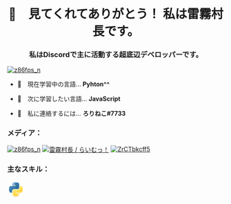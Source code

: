 <h1 align="center">👋　見てくれてありがとう！ 私は雷霧村長です。</h1>
<h3 align="center">私はDiscordで主に活動する超底辺デベロッパーです。</h3>


<p align="left"> <a href="https://twitter.com/z86fps_n" target="blank"><img src="https://img.shields.io/twitter/follow/z86fps_n?logo=twitter&style=for-the-badge" alt="z86fps_n" /></a> </p>

- 📝　現在学習中の言語… **Pyhton^^**

- 📌　次に学習したい言語… **JavaScript**

- 💬　私に連絡するには… **ろりねこ#7733**

<h3 align="left">メディア：</h3>
<p align="left">
<a href="https://twitter.com/z86fps_n" target="blank"><img align="center" src="https://raw.githubusercontent.com/rahuldkjain/github-profile-readme-generator/master/src/images/icons/Social/twitter.svg" alt="z86fps_n" height="30" width="40" /></a>
<a href="https://www.youtube.com/channel/UC80Yd6P2STmhJfk9xwPOivA" target="blank"><img align="center" src="https://raw.githubusercontent.com/rahuldkjain/github-profile-readme-generator/master/src/images/icons/Social/youtube.svg" alt="雷霧村長 / らいむっ！" height="30" width="40" /></a>
<a href="https://discord.gg/ZrCTbkcff5" target="blank"><img align="center" src="https://raw.githubusercontent.com/rahuldkjain/github-profile-readme-generator/master/src/images/icons/Social/discord.svg" alt="ZrCTbkcff5" height="30" width="40" /></a>
</p>

<h3 align="left">主なスキル：</h3>
<p align="left"> <a href="https://www.python.org" target="_blank" rel="noreferrer"> <img src="https://raw.githubusercontent.com/devicons/devicon/master/icons/python/python-original.svg" alt="python" width="40" height="40"/> </a> </p>

